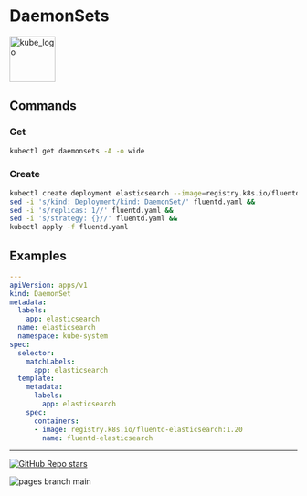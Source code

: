
# DaemonSets

<p align="left"><img src="https://www.vectorlogo.zone/logos/kubernetes/kubernetes-icon.svg" width="80" alt="kube_logo"></p>

## Commands

### Get

```sh
kubectl get daemonsets -A -o wide
```

### Create

```sh
kubectl create deployment elasticsearch --image=registry.k8s.io/fluentd-elasticsearch:1.20 -n kube-system --dry-run=client -o yaml > fluentd.yaml &&
sed -i 's/kind: Deployment/kind: DaemonSet/' fluentd.yaml &&
sed -i 's/replicas: 1//' fluentd.yaml &&
sed -i 's/strategy: {}//' fluentd.yaml &&
kubectl apply -f fluentd.yaml
```

## Examples

```yaml
---
apiVersion: apps/v1
kind: DaemonSet
metadata:
  labels:
    app: elasticsearch
  name: elasticsearch
  namespace: kube-system
spec:
  selector:
    matchLabels:
      app: elasticsearch
  template:
    metadata:
      labels:
        app: elasticsearch
    spec:
      containers:
      - image: registry.k8s.io/fluentd-elasticsearch:1.20
        name: fluentd-elasticsearch
```

---

<p align="left"><a href="https://github.com/paulofponciano/k8s-daily-commands-and-troubleshoot"><img alt="GitHub Repo stars" src="https://img.shields.io/github/stars/paulofponciano/k8s-daily-commands-and-troubleshoot?label=k8s-daily-commands-and-troubleshoot&style=social"></a></p>

![pages branch main](https://github.com/paulofponciano/k8s-daily-commands-and-troubleshoot/actions/workflows/ci-gh-pages.yaml/badge.svg?branch=main)
